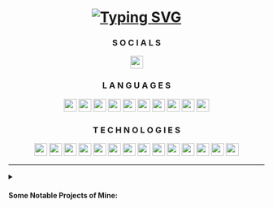 <div align="center" id="header">
    <h1>
        <a href="https://samir.cx/?utm_source=github&utm_medium=profile&utm_campaign=profile_readme">
            <img src="https://readme-typing-svg.demolab.com?font=Fira+Code&size=32&duration=4000&pause=1000&color=3FE3FF&center=true&vCenter=true&width=500&lines=Hi%2C+my+Name+is+Samir!;I'm+a+Software+Engineer." alt="Typing SVG" />
        </a>
    </h1>
</div>

<div align="center" id="socials">
    <h3>
        S O C I A L S
    </h3>
    <a href="https://linkedin.com/in/SamirTheSWE">
        <img src="https://skillicons.dev/icons?i=linkedin&theme=dark" height="25" width="25"/>
    </a>
</div>

<div align="center" id="languages">
    <h3>
        L A N G U A G E S
    </h3>
    <a href="https://learn.microsoft.com/dotnet/csharp">
        <img src="https://skillicons.dev/icons?i=cs&theme=dark" height="25" width="25"></a>
    </a>
    <a href="https://www.w3.org/css">
        <img src="https://skillicons.dev/icons?i=css&theme=dark" height="25" width="25"></a>
    </a>
    <a href="https://www.w3.org/html">
        <img src="https://skillicons.dev/icons?i=html&theme=dark" height="25" width="25"></a>
    </a>
    <a href="https://java.com">
        <img src="https://skillicons.dev/icons?i=java&theme=dark" height="25" width="25"></a>
    </a>
    <a href="https://developer.mozilla.org/JavaScript">
        <img src="https://skillicons.dev/icons?i=js&theme=dark" height="25" width="25"></a>
    </a>
    <a href="https://mongodb.com/">
        <img src="https://skillicons.dev/icons?i=mongodb&theme=dark" height="25" width="25"></a>
    </a>
    <a href="https://mysql.com">
        <img src="https://skillicons.dev/icons?i=mysql&theme=dark" height="25" width="25"></a>
    <a href="https://nodejs.org">
        <img src="https://skillicons.dev/icons?i=nodejs&theme=dark" height="25" width="25"></a>
    </a>
    <a href="https://python.org">
        <img src="https://skillicons.dev/icons?i=py&theme=dark" height="25" width="25"></a>
    </a>
    <a href="https://redis.io">
        <img src="https://skillicons.dev/icons?i=redis&theme=dark" height="25" width="25"></a>
    </a>
</div>

<div align="center" id="technologies">
    <h3>
        T E C H N O L O G I E S
    </h3>
    <a href="https://getbootstrap.com">
        <img src="https://skillicons.dev/icons?i=bootstrap&theme=dark" height="25" width="25"></a>
    </a>
    <a href="https://expressjs.com">
        <img src="https://skillicons.dev/icons?i=express&theme=dark" height="25" width="25"></a>
    </a>
    <a href="https://fastapi.tiangolo.com">
        <img src="https://skillicons.dev/icons?i=fastapi&theme=dark" height="25" width="25"></a>
    </a>
    <a href="https://git-scm.com">
        <img src="https://skillicons.dev/icons?i=git&theme=dark" height="25" width="25"></a>
    </a>
    <a href="https://jquery.com">
        <img src="https://skillicons.dev/icons?i=jquery&theme=dark" height="25" width="25"></a>
    </a>
    <a href="https://kafka.apache.org">
        <img src="https://skillicons.dev/icons?i=kafka&theme=dark" height="25" width="25"></a>
    </a>
    <a href="https://maven.apache.org">
        <img src="https://skillicons.dev/icons?i=maven&theme=dark" height="25" width="25"></a>
    </a>
    <a href="https://p5js.org">
        <img src="https://skillicons.dev/icons?i=p5js&theme=dark" height="25" width="25"></a>
    </a>
    <a href="https://pytorch.org">
        <img src="https://skillicons.dev/icons?i=pytorch&theme=dark" height="25" width="25"></a>
    </a>
    <a href="https://reactjs.org">
        <img src="https://skillicons.dev/icons?i=react&theme=dark" height="25" width="25"></a>
    </a>
    <a href="https://remix.run">
        <img src="https://skillicons.dev/icons?i=remix&theme=dark" height="25" width="25"></a>
    </a>
    <a href="https://spring.io/projects/spring-boot">
        <img src="https://skillicons.dev/icons?i=spring&theme=dark" height="25" width="25"></a>
    </a>
    <a href="https://tailwindcss.com">
        <img src="https://skillicons.dev/icons?i=tailwind&theme=dark" height="25" width="25"></a>
    </a>
    <a href="https://tensorflow.org">
        <img src="https://skillicons.dev/icons?i=tensorflow&theme=dark" height="25" width="25"></a>
    </a>
</div>

<hr/>

<div id="projects">
    <details>
        <summary><h4>Some Notable Projects of Mine:</h4></summary>
        <ul>
            <li>
                <a href="https://github.com/SamirTheSWE/samir.cx">samir.cx</a> - My Personal Portfolio Website to Showcase my Projects & Certifications.
                <br><i>Tech Stack: Next.JS (TypeScript), TailWindCSS (v4), Framer-Motion.</i>
            </li>
            <li>
                <a href="https://github.com/SamirTheSWE/F1-Race-Forecasting">F1 Race Forecasting</a> - A Deep Learning Model for Predicting Formula 1 Race Outcomes.
                <br><i>Tech Stack: PyTorch, NumPy, Pandas.</i>
            </li>
            <li>
                <a href="https://github.com/SamirTheSWE/TradeTicker">TradeTicker</a> - A Modern Web-Application to Track Stock Prices with a Customisable Watchlist.  
                <br><i>Tech Stack: Express.JS (TypeScript), TailwindCSS, jQuery, Chart.JS, MySQL.</i>
            </li>
            <li>
                <a href="https://github.com/SamirTheSWE/Hello-World">Hello-World</a> - (WIP) A Simple Coding Tutorial Web-Application for Beginners.
                <br><i>Tech Stack: React.JS, Bootstrap CSS, jQuery, Python-FastAPI, MySQL.</i>
            </li>
            <li>
                <a href="https://github.com/SamirTheSWE/Cat-Breed-Classification/tree/development">Cat Breed Classification</a> - (WIP) Classifying Cat Breeds using CNNs in TensorFlow.  
                <br><i>Tech Stack: TensorFlow, Jupyter Notebook.</i>
            </li>
            <li>
                <a href="https://github.com/SamirTheSWE/Drawing-Application">Drawing-Application</a> - A Simple Drawing-Canvas Application. 
                <br><i>Tech Stack: p5.JS.</i>
            </li>
        </ul>
    </details>
</div>
